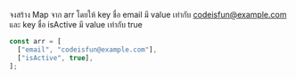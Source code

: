 จงสร้าง Map จาก arr โดยให้ key ชื่อ email มี value เท่ากับ codeisfun@example.com และ key ชื่อ isActive มี value เท่ากับ true

```js
const arr = [
  ["email", "codeisfun@example.com"],
  ["isActive", true],
];
```
